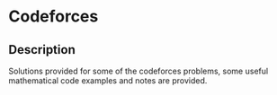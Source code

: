 # Codeforces

## Description
Solutions provided for some of the codeforces problems, some useful mathematical code examples and notes are provided.
